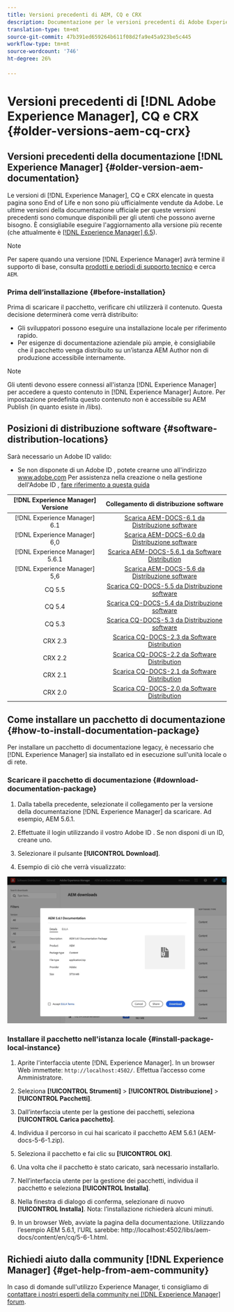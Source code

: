 ```yaml
---
title: Versioni precedenti di AEM, CQ e CRX
description: Documentazione per le versioni precedenti di Adobe Experience Manager, CQ e CRX.
translation-type: tm+mt
source-git-commit: 47b391ed659264b611f08d2fa9e45a923be5c445
workflow-type: tm+mt
source-wordcount: '746'
ht-degree: 26%

---
```



# Versioni precedenti di [!DNL Adobe Experience Manager], CQ e CRX {#older-versions-aem-cq-crx}

## Versioni precedenti della documentazione [!DNL Experience Manager] {#older-version-aem-documentation}

Le versioni di [!DNL Experience Manager], CQ e CRX elencate in questa pagina sono End of Life e non sono più ufficialmente vendute da  Adobe. Le ultime versioni della documentazione ufficiale per queste versioni precedenti sono comunque disponibili per gli utenti che possono averne bisogno. È consigliabile eseguire l&#39;aggiornamento alla versione più recente (che attualmente è [[!DNL Experience Manager] 6.5](https://experienceleague.adobe.com/docs/experience-manager-65.html)).

>[!NOTE]
>
>Per sapere quando una versione [!DNL Experience Manager] avrà termine il supporto di base, consulta [prodotti e periodi di supporto tecnico](https://helpx.adobe.com/it/support/programs/eol-matrix.html) e cerca `AEM`.

### Prima dell’installazione {#before-installation}

Prima di scaricare il pacchetto, verificare chi utilizzerà il contenuto. Questa decisione determinerà come verrà distribuito:

* Gli sviluppatori possono eseguire una installazione locale per riferimento rapido.
* Per esigenze di documentazione aziendale più ampie, è consigliabile che il pacchetto venga distribuito su un’istanza AEM Author non di produzione accessibile internamente.

>[!NOTE]
>
>Gli utenti devono essere connessi all&#39;istanza [!DNL Experience Manager] per accedere a questo contenuto in [!DNL Experience Manager] Autore. Per impostazione predefinita questo contenuto non è accessibile su AEM Publish (in quanto esiste in /libs).

## Posizioni di distribuzione software {#software-distribution-locations}

Sarà necessario un Adobe ID  valido:

* Se non disponete di un Adobe ID , potete crearne uno all&#39;indirizzo www.adobe.com
Per assistenza nella creazione o nella gestione dell&#39;Adobe ID , [fare riferimento a questa guida](https://helpx.adobe.com/manage-account.html)

| [!DNL Experience Manager] Versione | Collegamento di distribuzione software |
|:-----------:|:--------------------------------------------------:|
| [!DNL Experience Manager] 6.1 | [Scarica AEM-DOCS-6.1 da Distribuzione software](https://experience.adobe.com/#/downloads/content/software-distribution/en/aem.html?package=/content/software-distribution/en/details.html/content/dam/aem/public/adobe/packages/aem-docs/aem-docs-6-1.zip) |
| [!DNL Experience Manager] 6,0 | [Scarica AEM-DOCS-6.0 da Distribuzione software](https://experience.adobe.com/#/downloads/content/software-distribution/en/aem.html?package=/content/software-distribution/en/details.html/content/dam/aem/public/adobe/packages/aem-docs/aem-docs-6-0.zip) |
| [!DNL Experience Manager] 5.6.1 | [Scarica AEM-DOCS-5.6.1 da Software Distribution](https://experience.adobe.com/#/downloads/content/software-distribution/en/aem.html?package=/content/software-distribution/en/details.html/content/dam/aem/public/adobe/packages/aem-docs/aem-docs-5-6-1.zip) |
| [!DNL Experience Manager] 5,6 | [Scarica AEM-DOCS-5.6 da Distribuzione software](https://experience.adobe.com/#/downloads/content/software-distribution/en/aem.html?package=/content/software-distribution/en/details.html/content/dam/aem/public/adobe/packages/aem-docs/aem-docs-5-6.zip) |
| CQ 5.5 | [Scarica CQ-DOCS-5.5 da Distribuzione software](https://experience.adobe.com/#/downloads/content/software-distribution/en/aem.html?package=%2Fcontent%2Fsoftware-distribution%2Fen%2Fdetails.html%2Fcontent%2Fdam%2Faem%2Fpublic%2Fadobe%2Fpackages%2Faem-docs%2Faem-docs-5-5.zip) |
| CQ 5.4 | [Scarica CQ-DOCS-5.4 da Distribuzione software](https://experience.adobe.com/#/downloads/content/software-distribution/en/aem.html?package=/content/software-distribution/en/details.html/content/dam/aem/public/adobe/packages/aem-docs/aem-docs-5-4.zip) |
| CQ 5.3 | [Scarica CQ-DOCS-5.3 da Distribuzione software](https://experience.adobe.com/#/downloads/content/software-distribution/en/aem.html?package=/content/software-distribution/en/details.html/content/dam/aem/public/adobe/packages/aem-docs/aem-docs-5-3.zip) |
| CRX 2.3 | [Scarica CQ-DOCS-2.3 da Software Distribution](https://experience.adobe.com/#/downloads/content/software-distribution/en/aem.html?package=/content/software-distribution/en/details.html/content/dam/aem/public/adobe/packages/aem-docs/crx-docs-2-3.zip) |
| CRX 2.2 | [Scarica CQ-DOCS-2.2 da Software Distribution](https://experience.adobe.com/#/downloads/content/software-distribution/en/aem.html?package=/content/software-distribution/en/details.html/content/dam/aem/public/adobe/packages/aem-docs/crx-docs-2-2.zip) |
| CRX 2.1 | [Scarica CQ-DOCS-2.1 da Software Distribution](https://experience.adobe.com/#/downloads/content/software-distribution/en/aem.html?package=/content/software-distribution/en/details.html/content/dam/aem/public/adobe/packages/aem-docs/crx-docs-2-1.zip) |
| CRX 2.0 | [Scarica CQ-DOCS-2.0 da Software Distribution](https://experience.adobe.com/#/downloads/content/software-distribution/en/aem.html?package=/content/software-distribution/en/details.html/content/dam/aem/public/adobe/packages/aem-docs/crx-docs-2-0.zip) |

## Come installare un pacchetto di documentazione {#how-to-install-documentation-package}

Per installare un pacchetto di documentazione legacy, è necessario che [!DNL Experience Manager] sia installato ed in esecuzione sull&#39;unità locale o di rete.

### Scaricare il pacchetto di documentazione {#download-documentation-package}

1. Dalla tabella precedente, selezionate il collegamento per la versione della documentazione [!DNL Experience Manager] da scaricare. Ad esempio, AEM 5.6.1.

1. Effettuate il login utilizzando il vostro Adobe ID . Se non disponi di un ID, creane uno.

1. Selezionare il pulsante **[!UICONTROL Download]**.

1. Esempio di ciò che verrà visualizzato:

![Esempio di distribuzione del software](assets/screen_shot_2020-07-10at161922.jpg)

### Installare il pacchetto nell&#39;istanza locale {#install-package-local-instance}

1. Aprite l&#39;interfaccia utente [!DNL Experience Manager]. In un browser Web immettete: `http://localhost:4502/`. Effettua l’accesso come Amministratore.

1. Seleziona **[!UICONTROL Strumenti]** > **[!UICONTROL Distribuzione]** > **[!UICONTROL Pacchetti]**.

1. Dall’interfaccia utente per la gestione dei pacchetti, seleziona **[!UICONTROL Carica pacchetto]**.

1. Individua il percorso in cui hai scaricato il pacchetto AEM 5.6.1 (AEM-docs-5-6-1.zip).

1. Seleziona il pacchetto e fai clic su **[!UICONTROL OK]**.

1. Una volta che il pacchetto è stato caricato, sarà necessario installarlo.

1. Nell’interfaccia utente per la gestione dei pacchetti, individua il pacchetto e seleziona **[!UICONTROL Installa]**.

1. Nella finestra di dialogo di conferma, selezionare di nuovo **[!UICONTROL Installa]**. Nota: l’installazione richiederà alcuni minuti.

1. In un browser Web, avviate la pagina della documentazione. Utilizzando l’esempio AEM 5.6.1, l’URL sarebbe: http://localhost:4502/libs/aem-docs/content/en/cq/5-6-1.html.

## Richiedi aiuto dalla community [!DNL Experience Manager] {#get-help-from-aem-community}

In caso di domande sull&#39;utilizzo  Experience Manager, ti consigliamo di [contattare i nostri esperti della community nei  [!DNL Experience Manager] forum](https://experienceleaguecommunities.adobe.com/t5/adobe-experience-manager/ct-p/adobe-experience-manager-community).
